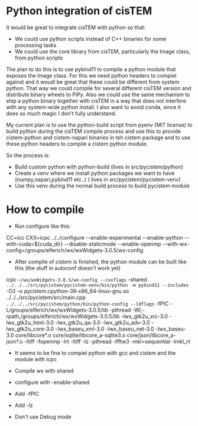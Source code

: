 # Python integration of cisTEM

It would be great to integrate cisTEM with python so that:

- We could use python scripts instead of C++ binaries for some processing tasks
- We could use the core library from cisTEM, particularly the Image class, from python scripts

The plan to do this is to use pybind11 to compile a python module that exposes the Image class. For this we 
need python headers to compiel against and it woudl be great that these could be different from system python.
That way we could compile for several different cisTEM version and distribute binary wheels to PiPy. Also 
we could use the same mechanism to ship a python binary together with cisTEM in a way that does not interfere
with any system-wide python install. I also want to avoid conda, since it does so much magic I don't fully understand.

My current plan is to use the python-build script from pyenv (MIT license) to build python during the cisTEM compile process
and use this to provide cistem-python and cistem-napari binaries in teh cistem package and to use these python headers to 
compile a cistem python module.

So the process is:

- Build custom python with python-build (lives in src/pycistem/python)
- Create a venv where we install python packages we want to have (numpy,napari,pybind11 etc..) ( lives in src/pycistem/pycistem-venv)
- Use this venv during the normal build process to build pycistem module


# How to compile

- Run configure like this:

CC=icc CXX=icpc ../../configure --enable-experimental --enable-python --with-cuda=${cuda_dir} --disable-staticmode --enable-openmp  --with-wx-config=/groups/elferich/wx/wxWidgets-3.0.5/wx-config

- After compile of cistem is finished, the python module can be built like this (the stuff in autoconf doesn't work yet)

icpc `~/wx/wxWidgets-3.0.5/wx-config --cxxflags` -shared `../../../src/pycistem/pycistem-venv/bin/python -m pybind11 --includes` -O2 -o pycistem.cpython-39-x86_64-linux-gnu.so ../../../src/pycistem/src/main.cpp `../../../src/pycistem/python/bin/python-config --ldflags` -fPIC -L/groups/elferich/wx/wxWidgets-3.0.5/lib -pthread   -Wl,-rpath,/groups/elferich/wx/wxWidgets-3.0.5/lib -lwx_gtk2u_xrc-3.0 -lwx_gtk2u_html-3.0 -lwx_gtk2u_qa-3.0 -lwx_gtk2u_adv-3.0 -lwx_gtk2u_core-3.0 -lwx_baseu_xml-3.0 -lwx_baseu_net-3.0 -lwx_baseu-3.0 core/libcore*.o core/sqlite/libcore_a-sqlite3.o core/json/libcore_a-json*.o -ltiff  -fopenmp -lrt -ltiff -lz -pthread -lfftw3 -mkl=sequential -lmkl_rt

- It seems to be fine to compiel python with gcc and cistem and the module with icpc

- Compile wx with shared
- configure with -enable-shared
- Add -fPIC
- Add -lz
- Don't use Debug mode